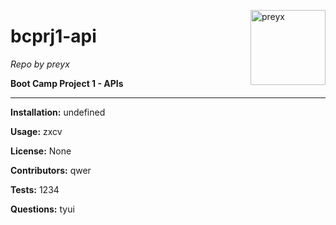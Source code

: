 
<a href="https://github.com/preyx" style="float:right"><img src="https://avatars1.githubusercontent.com/u/425908?v=4" alt="preyx" title="preyx" width="120" height="120"></a>

# bcprj1-api
_Repo by preyx_

__Boot Camp Project 1 - APIs__

---

__Installation:__
undefined

__Usage:__
zxcv

__License:__
None

__Contributors:__
qwer

__Tests:__
1234

__Questions:__
tyui
